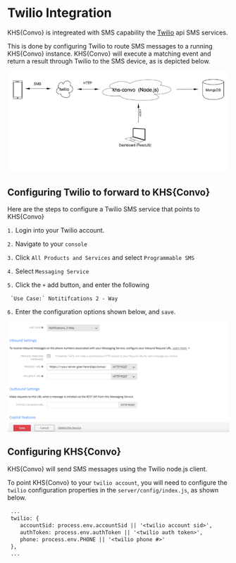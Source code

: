 # Twilio Integration 

KHS{Convo} is integreated with SMS capability the [Twilio](http://twilio.com) api SMS services.    

This is done by configuring Twilio to route SMS messages to a running KHS{Convo} 
instance.  KHS{Convo} will execute a matching event and return a result through Twilio to the SMS device, as is depicted below. 

![](./images/architecture.png)
 
## Configuring Twilio to forward to KHS{Convo}

Here are the steps to configure a Twilio SMS service that points to KHS{Convo}

`1.` Login into your Twilio account. 

`2.` Navigate to your `console`

`3.` Click `All Products and Services` and select `Programmable SMS`

`4.` Select `Messaging Service` 

`5.` Click the `+` add button, and enter the following 

     `Use Case:` Notitifcations 2 - Way

`6.` Enter the configuration options shown below, and `save`.

   ![](./images/twilio-config.png)  

## Configuring KHS{Convo} 

KHS{Convo} will send SMS messages using the Twilio node.js client. 

To point KHS{Convo} to your `twilio account`, you will need to configure the `twilio` configuration properties in the `server/config/index.js`, as shown below.  

     ...
     twilio: {
        accountSid: process.env.accountSid || '<twilio account sid>',
        authToken: process.env.authToken || '<twilio auth token>',
        phone: process.env.PHONE || '<twilio phone #>'
     },
     ...
